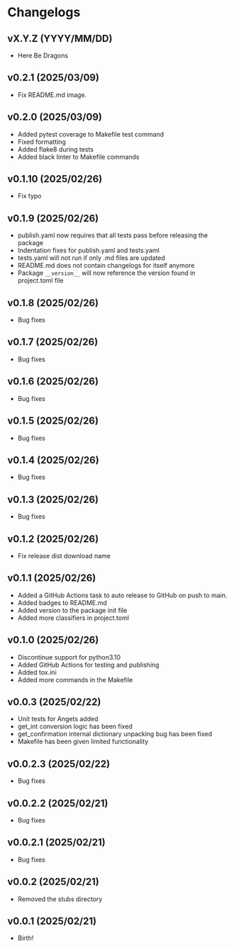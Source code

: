 # Changelogs

## vX.Y.Z (YYYY/MM/DD)

- Here Be Dragons

## v0.2.1 (2025/03/09)

- Fix README.md image.

## v0.2.0 (2025/03/09)

- Added pytest coverage to Makefile test command
- Fixed formatting
- Added flake8 during tests
- Added black linter to Makefile commands

## v0.1.10 (2025/02/26)

- Fix typo

## v0.1.9 (2025/02/26)

- publish.yaml now requires that all tests pass before releasing the package
- Indentation fixes for publish.yaml and tests.yaml
- tests.yaml will not run if only .md files are updated
- README.md does not contain changelogs for itself anymore
- Package `__version__` will now reference the version found in project.toml file

## v0.1.8 (2025/02/26)

- Bug fixes

## v0.1.7 (2025/02/26)

- Bug fixes

## v0.1.6 (2025/02/26)

- Bug fixes

## v0.1.5 (2025/02/26)

- Bug fixes

## v0.1.4 (2025/02/26)

- Bug fixes

## v0.1.3 (2025/02/26)

- Bug fixes

## v0.1.2 (2025/02/26)

- Fix release dist download name

## v0.1.1 (2025/02/26)

- Added a GitHub Actions task to auto release to GitHub on push to main.
- Added badges to README.md
- Added version to the package init file
- Added more classifiers in project.toml

## v0.1.0 (2025/02/26)

- Discontinue support for python3.10
- Added GitHub Actions for testing and publishing
- Added tox.ini
- Added more commands in the Makefile

## v0.0.3 (2025/02/22)

- Unit tests for Angets added
- get_int conversion logic has been fixed
- get_confirmation internal dictionary unpacking bug has been fixed
- Makefile has been given limited functionality

## v0.0.2.3 (2025/02/22)

- Bug fixes

## v0.0.2.2 (2025/02/21)

- Bug fixes

## v0.0.2.1 (2025/02/21)

- Bug fixes

## v0.0.2 (2025/02/21)

- Removed the stubs directory

## v0.0.1 (2025/02/21)

- Birth!